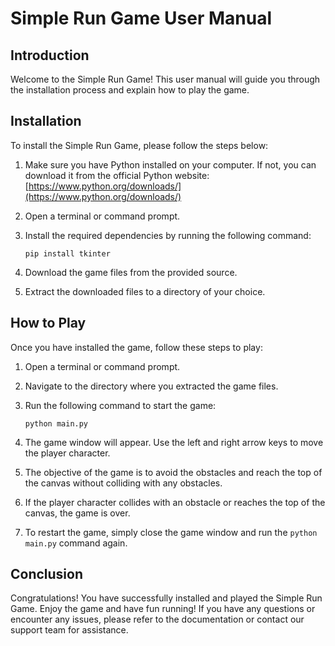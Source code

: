 # Simple Run Game User Manual

## Introduction

Welcome to the Simple Run Game! This user manual will guide you through the installation process and explain how to play the game.

## Installation

To install the Simple Run Game, please follow the steps below:

1. Make sure you have Python installed on your computer. If not, you can download it from the official Python website: [https://www.python.org/downloads/](https://www.python.org/downloads/)

2. Open a terminal or command prompt.

3. Install the required dependencies by running the following command:

   ```
   pip install tkinter
   ```

4. Download the game files from the provided source.

5. Extract the downloaded files to a directory of your choice.

## How to Play

Once you have installed the game, follow these steps to play:

1. Open a terminal or command prompt.

2. Navigate to the directory where you extracted the game files.

3. Run the following command to start the game:

   ```
   python main.py
   ```

4. The game window will appear. Use the left and right arrow keys to move the player character.

5. The objective of the game is to avoid the obstacles and reach the top of the canvas without colliding with any obstacles.

6. If the player character collides with an obstacle or reaches the top of the canvas, the game is over.

7. To restart the game, simply close the game window and run the `python main.py` command again.

## Conclusion

Congratulations! You have successfully installed and played the Simple Run Game. Enjoy the game and have fun running! If you have any questions or encounter any issues, please refer to the documentation or contact our support team for assistance.